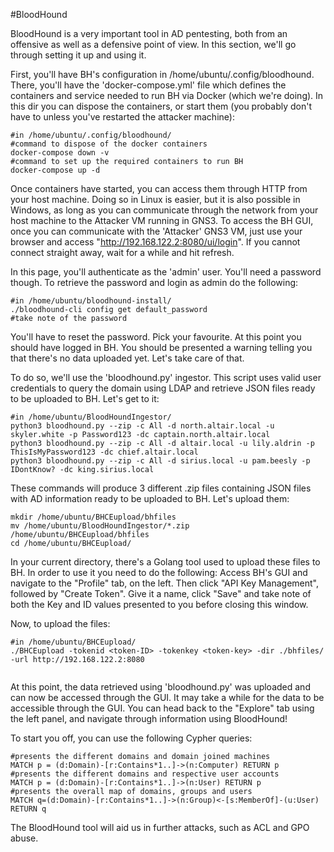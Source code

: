 #BloodHound

BloodHound is a very important tool in AD pentesting, both from an offensive as well as a defensive point of view. In this section, we'll go through setting it up and using it.

First, you'll have BH's configuration in /home/ubuntu/.config/bloodhound. There, you'll have the 'docker-compose.yml' file which defines the containers and service needed to run BH via Docker (which we're doing). In this dir you can dispose the containers, or start them (you probably don't have to unless you've restarted the attacker machine):

```
#in /home/ubuntu/.config/bloodhound/
#command to dispose of the docker containers
docker-compose down -v
#command to set up the required containers to run BH
docker-compose up -d
```

Once containers have started, you can access them through HTTP from your host machine. Doing so in Linux is easier, but it is also possible in Windows, as long as you can communicate through the network from your host machine to the Attacker VM running in GNS3.
To access the BH GUI, once you can communicate with the 'Attacker' GNS3 VM, just use your browser and access "http://192.168.122.2:8080/ui/login". If you cannot connect straight away, wait for a while and hit refresh. 

In this page, you'll authenticate as the 'admin' user. You'll need a password though. To retrieve the password and login as admin do the following:
```
#in /home/ubuntu/bloodhound-install/
./bloodhound-cli config get default_password
#take note of the password
```

You'll have to reset the password. Pick your favourite.
At this point you should have logged in BH. You should be presented a warning telling you that there's no data uploaded yet. Let's take care of that.

To do so, we'll use the 'bloodhound.py' ingestor. This script uses valid user credentials to query the domain using LDAP and retrieve JSON files ready to be uploaded to BH. Let's get to it:

```
#in /home/ubuntu/BloodHoundIngestor/
python3 bloodhound.py --zip -c All -d north.altair.local -u skyler.white -p Password123 -dc captain.north.altair.local 
python3 bloodhound.py --zip -c All -d altair.local -u lily.aldrin -p ThisIsMyPassword123 -dc chief.altair.local 
python3 bloodhound.py --zip -c All -d sirius.local -u pam.beesly -p IDontKnow? -dc king.sirius.local 
```
These commands will produce 3 different .zip files containing JSON files with AD information ready to be uploaded to BH. Let's upload them:

```
mkdir /home/ubuntu/BHCEupload/bhfiles
mv /home/ubuntu/BloodHoundIngestor/*.zip /home/ubuntu/BHCEupload/bhfiles
cd /home/ubuntu/BHCEupload/
```

In your current directory, there's a Golang tool used to upload these files to BH. In order to use it you need to do the following: Access BH's GUI and navigate to the "Profile" tab, on the left. Then click "API Key Management", followed by "Create Token". Give it a name, click "Save" and take note of both the Key and ID values presented to you before closing this window.


Now, to upload the files:
```
#in /home/ubuntu/BHCEupload/
./BHCEupload -tokenid <token-ID> -tokenkey <token-key> -dir ./bhfiles/ -url http://192.168.122.2:8080


```

At this point, the data retrieved using 'bloodhound.py' was uploaded and can now be accessed through the GUI. It may take a while for the data to be accessible through the GUI. You can head back to the "Explore" tab using the left panel, and navigate through information using BloodHound!

To start you off, you can use the following Cypher queries:
```
#presents the different domains and domain joined machines
MATCH p = (d:Domain)-[r:Contains*1..]->(n:Computer) RETURN p
#presents the different domains and respective user accounts
MATCH p = (d:Domain)-[r:Contains*1..]->(n:User) RETURN p
#presents the overall map of domains, groups and users
MATCH q=(d:Domain)-[r:Contains*1..]->(n:Group)<-[s:MemberOf]-(u:User) RETURN q
```

The BloodHound tool will aid us in further attacks, such as ACL and GPO abuse.



